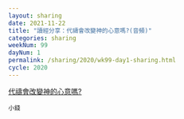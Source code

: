 ```yaml
---
layout: sharing
date: 2021-11-22
title: "讀經分享：代禱會改變神的心意嗎?(音頻)"
categories: sharing
weekNum: 99
dayNum: 1
permalink: /sharing/2020/wk99-day1-sharing.html
cycle: 2020
---
```


[代禱會改變神的心意嗎?](/media/sharing/2020/wk099/2021-11-22-bin.m4a)

`小錢`
